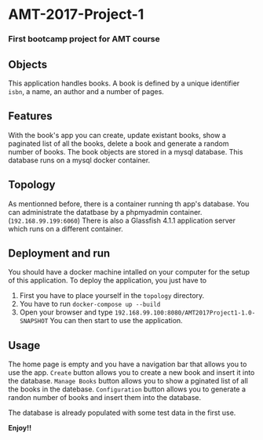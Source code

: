 # AMT-2017-Project-1
### First bootcamp project for AMT course

## Objects
This application handles books. A book is defined by a unique identifier `isbn`, a name, an author and a number of pages.

## Features
With the book's app you can create, update existant books, show a paginated list of all the books, delete a book and generate a random number of books.
The book objects are stored in a mysql database.
This database runs on a mysql docker container. 

## Topology
As mentionned before, there is a container running th app's database. 
You can administrate the datatbase by a phpmyadmin container. (`192.168.99.199:6060`)
There is also a Glassfish 4.1.1 application server which runs on a different container. 

## Deployment and run
You should have a docker machine intalled on your computer for the setup of this application.
To deploy the application, you just have to 
1. First you have to place yourself in the `topology` directory. 
2. You have to run `docker-compose up --build`
3. Open your browser and type `192.168.99.100:8080/AMT2017Project1-1.0-SNAPSHOT`
You can then start to use the application.

## Usage
The home page is empty and you have a navigation bar that allows you to use the app.
`Create` button allows you to create a new book and insert it into the database.
`Manage Books` button allows you to show a pginated list of all the books in the datebase.
`Configuration` button allows you to generate a randon number of books and insert them into the database.

The database is already populated with some test data in the first use.

**Enjoy!!**
